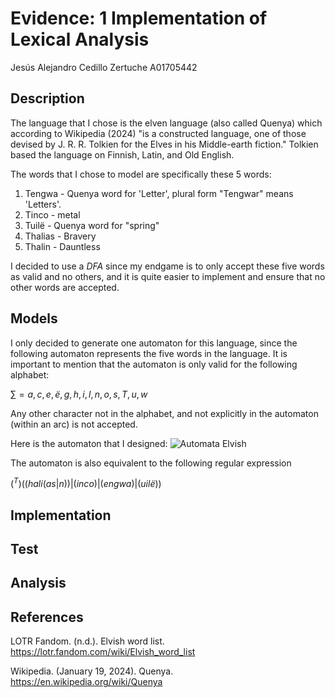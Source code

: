 # Evidence: 1 Implementation of Lexical Analysis
Jesús Alejandro Cedillo Zertuche A01705442

## Description
The language that I chose is the elven language (also called Quenya) which according to Wikipedia (2024) "is a constructed language, one of those devised by J. R. R. Tolkien for the Elves in his Middle-earth fiction." Tolkien based the language on Finnish, Latin, and Old English.

The words that I chose to model are specifically these 5 words: 
1. Tengwa - Quenya word for 'Letter', plural form "Tengwar" means 'Letters'.
2. Tinco - metal
3. Tuilë - Quenya word for "spring"
4. Thalias - Bravery
5. Thalin - Dauntless

I decided to use a *DFA* since my endgame is to only accept these five words as valid and no others, and it is quite easier to implement and ensure that no other words are accepted.

## Models
I only decided to generate one automaton for this language, since the following automaton represents the five words in the language. It is important to mention that the automaton is only valid for the following alphabet: 

$\sum_{} = {a, c, e, ë, g, h, i, l, n, o, s, T, u, w}$

Any other character not in the alphabet, and not explicitly in the automaton (within an arc) is not accepted.

Here is the automaton that I designed: 
![Automata Elvish](https://github.com/Jesus0204/automata/assets/65917649/10d7da60-1f07-424a-a12a-ee8363f18f0d)

The automaton is also equivalent to the following regular expression

$(^T)((hali (as|n))|(inco)|(engwa)|(uilë))$

## Implementation

## Test

## Analysis

## References
LOTR Fandom. (n.d.). Elvish word list. https://lotr.fandom.com/wiki/Elvish_word_list

Wikipedia. (January 19, 2024). Quenya. https://en.wikipedia.org/wiki/Quenya
